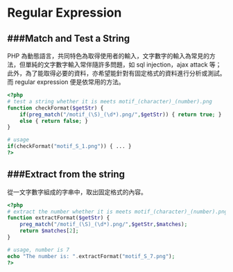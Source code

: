 # Regular Expression

<script type="text/javascript" src="../js/general.js"></script>

###Match and Test a String
---

PHP 為動態語言，共同特色為取得使用者的輸入，文字數字的輸入為常見的方法，但單純的文字數字輸入常伴隨許多問題，如 sql injection，ajax attack 等；此外，為了能取得必要的資料，亦希望能針對有固定格式的資料進行分析或測試。而 regular expression 便是依常用的方法。

```php
<?php
# test a string whether it is meets motif_(character)_(number).png
function checkFormat($getStr) {
	if(preg_match("/motif_(\S)_(\d*).png/",$getStr)) { return true; } 
	else { return false; }
}

# usage
if(checkFormat("motif_S_1.png")) { ... }
?>
```   

###Extract from the string
---

從一文字數字組成的字串中，取出固定格式的內容。

```php
<?php
# extract the number whether it is meets motif_(character)_(number).png
function extractFormat($getStr) {
	preg_match("/motif_(\S)_(\d*).png/",$getStr,$matches);
	return $matches[2];
}

# usage, number is 7
echo "The number is: ".extractFormat("motif_S_7.png");
?>
```